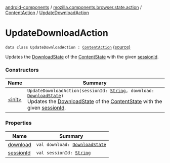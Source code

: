 [android-components](../../../index.md) / [mozilla.components.browser.state.action](../../index.md) / [ContentAction](../index.md) / [UpdateDownloadAction](./index.md)

# UpdateDownloadAction

`data class UpdateDownloadAction : `[`ContentAction`](../index.md) [(source)](https://github.com/mozilla-mobile/android-components/blob/master/components/browser/state/src/main/java/mozilla/components/browser/state/action/BrowserAction.kt#L193)

Updates the [DownloadState](../../../mozilla.components.browser.state.state.content/-download-state/index.md) of the [ContentState](../../../mozilla.components.browser.state.state/-content-state/index.md) with the given [sessionId](session-id.md).

### Constructors

| Name | Summary |
|---|---|
| [&lt;init&gt;](-init-.md) | `UpdateDownloadAction(sessionId: `[`String`](https://kotlinlang.org/api/latest/jvm/stdlib/kotlin/-string/index.html)`, download: `[`DownloadState`](../../../mozilla.components.browser.state.state.content/-download-state/index.md)`)`<br>Updates the [DownloadState](../../../mozilla.components.browser.state.state.content/-download-state/index.md) of the [ContentState](../../../mozilla.components.browser.state.state/-content-state/index.md) with the given [sessionId](session-id.md). |

### Properties

| Name | Summary |
|---|---|
| [download](download.md) | `val download: `[`DownloadState`](../../../mozilla.components.browser.state.state.content/-download-state/index.md) |
| [sessionId](session-id.md) | `val sessionId: `[`String`](https://kotlinlang.org/api/latest/jvm/stdlib/kotlin/-string/index.html) |
